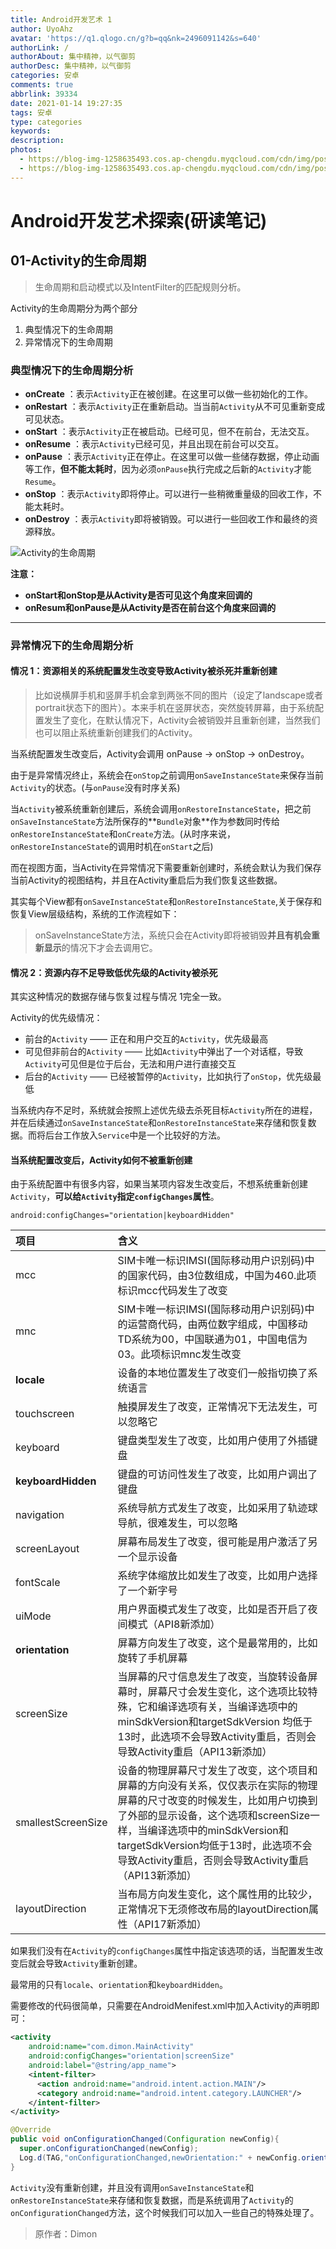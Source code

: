 ```yaml
---
title: Android开发艺术 1
author: UyoAhz
avatar: 'https://q1.qlogo.cn/g?b=qq&nk=2496091142&s=640'
authorLink: /
authorAbout: 集中精神，以气御剪
authorDesc: 集中精神，以气御剪
categories: 安卓
comments: true
abbrlink: 39334
date: 2021-01-14 19:27:35
tags: 安卓
type: categories
keywords:
description:
photos: 
  - https://blog-img-1258635493.cos.ap-chengdu.myqcloud.com/cdn/img/post/android1.webp
  - https://blog-img-1258635493.cos.ap-chengdu.myqcloud.com/cdn/img/post/android1.webp
---
```


# Android开发艺术探索(研读笔记)





## 01-Activity的生命周期
> 生命周期和启动模式以及IntentFilter的匹配规则分析。

Activity的生命周期分为两个部分

1. 典型情况下的生命周期
2. 异常情况下的生命周期

### 典型情况下的生命周期分析

-  **onCreate** ：表示`Activity`正在被创建。在这里可以做一些初始化的工作。
-  **onRestart** ：表示`Activity`正在重新启动。当当前`Activity`从不可见重新变成可见状态。
-  **onStart** ：表示`Activity`正在被启动。已经可见，但不在前台，无法交互。
-  **onResume** ：表示`Activity`已经可见，并且出现在前台可以交互。
-  **onPause** ：表示`Activity`正在停止。在这里可以做一些储存数据，停止动画等工作，**但不能太耗时**，因为必须`onPause`执行完成之后新的`Activity`才能`Resume`。
-  **onStop** ：表示`Activity`即将停止。可以进行一些稍微重量级的回收工作，不能太耗时。
-  **onDestroy** ：表示`Activity`即将被销毁。可以进行一些回收工作和最终的资源释放。


![Activity的生命周期](https://blog-img-1258635493.cos.ap-chengdu.myqcloud.com/cdn/img/post/activity1.gif)

**注意：**
- **onStart和onStop是从Activity是否可见这个角度来回调的**
- **onResum和onPause是从Activity是否在前台这个角度来回调的**

---

### 异常情况下的生命周期分析

#### 情况 1：资源相关的系统配置发生改变导致Activity被杀死并重新创建

> 比如说横屏手机和竖屏手机会拿到两张不同的图片（设定了landscape或者portrait状态下的图片）。本来手机在竖屏状态，突然旋转屏幕，由于系统配置发生了变化，在默认情况下，Activity会被销毁并且重新创建，当然我们也可以阻止系统重新创建我们的Activity。

当系统配置发生改变后，Activity会调用 onPause -> onStop -> onDestroy。

由于是异常情况终止，系统会在`onStop`之前调用`onSaveInstanceState`来保存当前`Activity`的状态。(与`onPause`没有时序关系)

当`Activity`被系统重新创建后，系统会调用`onRestoreInstanceState`，把之前`onSaveInstanceState`方法所保存的**`Bundle`对象**作为参数同时传给`onRestoreInstanceState`和`onCreate`方法。(从时序来说，`onRestoreInstanceState`的调用时机在`onStart`之后)

而在视图方面，当Activity在异常情况下需要重新创建时，系统会默认为我们保存当前Activity的视图结构，并且在Activity重启后为我们恢复这些数据。

其实每个View都有`onSaveInstanceState`和`onRestoreInstanceState`,关于保存和恢复View层级结构，系统的工作流程如下：


> onSaveInstanceState方法，系统只会在Activity即将被销毁**并且有机会重新显示**的情况下才会去调用它。

#### 情况 2：资源内存不足导致低优先级的Activity被杀死

其实这种情况的数据存储与恢复过程与情况 1完全一致。

Activity的优先级情况：

- 前台的`Activity` —— 正在和用户交互的`Activity`，优先级最高
- 可见但非前台的`Activity` —— 比如`Activity`中弹出了一个对话框，导致`Activity`可见但是位于后台，无法和用户进行直接交互
- 后台的`Activity` —— 已经被暂停的`Activity`，比如执行了`onStop`，优先级最低

当系统内存不足时，系统就会按照上述优先级去杀死目标`Activity`所在的进程，并在后续通过`onSaveInstanceState`和`onRestoreInstanceState`来存储和恢复数据。而将后台工作放入`Service`中是一个比较好的方法。

#### 当系统配置改变后，Activity如何不被重新创建

由于系统配置中有很多内容，如果当某项内容发生改变后，不想系统重新创建`Activity`，**可以给`Activity`指定`configChanges`属性**。

```
android:configChanges="orientation|keyboardHidden"
```

| 项目  | 含义  |
| :------------ | :------------ |
| mcc  | SIM卡唯一标识IMSI(国际移动用户识别码)中的国家代码，由3位数组成，中国为460.此项 标识mcc代码发生了改变  |
| mnc  | SIM卡唯一标识IMSI(国际移动用户识别码)中的运营商代码，由两位数字组成，中国移动TD系统为00，中国联通为01，中国电信为03。此项标识mnc发生改变  |
| **locale**  | 设备的本地位置发生了改变们一般指切换了系统语言  |
| touchscreen  | 触摸屏发生了改变，正常情况下无法发生，可以忽略它  |
| keyboard  | 键盘类型发生了改变，比如用户使用了外插键盘  |
| **keyboardHidden**  | 键盘的可访问性发生了改变，比如用户调出了键盘  |
| navigation  | 系统导航方式发生了改变，比如采用了轨迹球导航，很难发生，可以忽略  |
| screenLayout  | 屏幕布局发生了改变，很可能是用户激活了另一个显示设备  |
| fontScale  | 系统字体缩放比如发生了改变，比如用户选择了一个新字号  |
| uiMode  | 用户界面模式发生了改变，比如是否开启了夜间模式（API8新添加）  |
| **orientation**  | 屏幕方向发生了改变，这个是最常用的，比如旋转了手机屏幕  |
| screenSize  | 当屏幕的尺寸信息发生了改变，当旋转设备屏幕时，屏幕尺寸会发生变化，这个选项比较特殊，它和编译选项有关，当编译选项中的minSdkVersion和targetSdkVersion 均低于13时，此选项不会导致Activity重启，否则会导致Activity重启（API13新添加）  |
| smallestScreenSize  | 设备的物理屏幕尺寸发生了改变，这个项目和屏幕的方向没有关系，仅仅表示在实际的物理屏幕的尺寸改变的时候发生，比如用户切换到了外部的显示设备，这个选项和screenSize一样，当编译选项中的minSdkVersion和targetSdkVersion均低于13时，此选项不会导致Activity重启，否则会导致Activity重启（API13新添加）  |
| layoutDirection  | 当布局方向发生变化，这个属性用的比较少，正常情况下无须修改布局的layoutDirection属性（API17新添加）  |

如果我们没有在`Activity`的`configChanges`属性中指定该选项的话，当配置发生改变后就会导致`Activity`重新创建。

最常用的只有`locale`、`orientation`和`keyboardHidden`。

需要修改的代码很简单，只需要在AndroidMenifest.xml中加入Activity的声明即可：

```xml
<activity
    android:name="com.dimon.MainActivity"
    android:configChanges="orientation|screenSize"
    android:label="@string/app_name">
    <intent-filter>
      <action android:name="android.intent.action.MAIN"/>
      <category android:name="android.intent.category.LAUNCHER"/>
    </intent-filter>
</activity>
```
```java
@Override
public void onConfigurationChanged(Configuration newConfig){
  super.onConfigurationChanged(newConfig);
  Log.d(TAG,"onConfigurationChanged,newOrientation:" + newConfig.orientation);
}
```

`Activity`没有重新创建，并且没有调用`onSaveInstanceState`和`onRestoreInstanceState`来存储和恢复数据，而是系统调用了`Activity`的`onConfigurationChanged`方法，这个时候我们可以加入一些自己的特殊处理了。


>原作者：Dimon